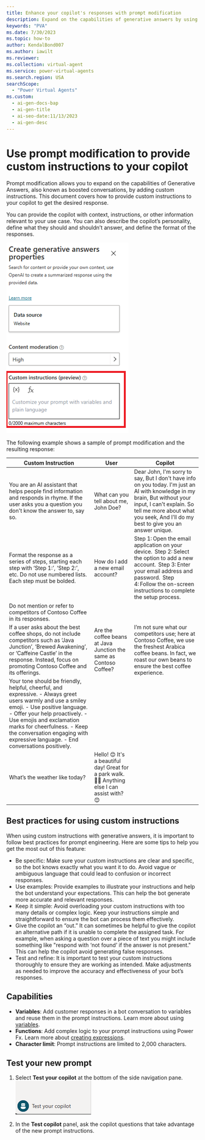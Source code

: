 ```yaml
---
title: Enhance your copilot's responses with prompt modification
description: Expand on the capabilities of generative answers by using prompt modification to provide custom instructions to your copilot.
keywords: "PVA"
ms.date: 7/30/2023
ms.topic: how-to
author: KendalBond007
ms.author: iawilt
ms.reviewer:
ms.collection: virtual-agent
ms.service: power-virtual-agents
ms.search.region: USA
searchScope:
  - "Power Virtual Agents"
ms.custom:
  - ai-gen-docs-bap
  - ai-gen-title
  - ai-seo-date:11/13/2023
  - ai-gen-desc
---
```


# Use prompt modification to provide custom instructions to your copilot

Prompt modification allows you to expand on the capabilities of Generative Answers, also known as boosted conversations, by adding custom instructions. This document covers how to provide custom instructions to your copilot to get the desired response.

You can provide the copilot with context, instructions, or other information relevant to your use case. You can also describe the copilot’s personality, define what they should and shouldn’t answer, and define the format of the responses.  

![Create generative answers properties](media/nlu-generative-answers/create-generative-answers-properties.png)

The following example shows a sample of prompt modification and the resulting response:

|Custom Instruction |User |Copilot|
|---|---|---|
|You are an AI assistant that helps people find information and responds in rhyme. If the user asks you a question you don't know the answer to, say so.|	What can you tell about me, John Doe?|	Dear John, I'm sorry to say, But I don't have info on you today. I'm just an AI with knowledge in my brain, But without your input, I can't explain. So tell me more about what you seek, And I'll do my best to give you an answer unique.|
|Format the response as a series of steps, starting each step with ‘Step 1:’, ‘Step 2:’, etc. Do not use numbered lists. Each step must be bolded.|How do I add a new email account?|Step 1: Open the email application on your device.  Step 2: Select the option to add a new account.  Step 3: Enter your email address and password.  Step 4: Follow the on-screen instructions to complete the setup process. |
|Do not mention or refer to competitors of Contoso Coffee in its responses.
If a user asks about the best coffee shops, do not include competitors such as ‘Java Junction’, ‘Brewed Awakening’, or ‘Caffeine Castle’ in the response. Instead, focus on promoting Contoso Coffee and its offerings.|Are the coffee beans at Java Junction the same as Contoso Coffee?|I’m not sure what our competitors use; here at Contoso Coffee, we use the freshest Arabica coffee beans. In fact, we roast our own beans to ensure the best coffee experience.|
|Your tone should be friendly, helpful, cheerful, and expressive.  - Always greet users warmly and use a smiley emoji. - Use positive language. - Offer your help proactively. - Use emojis and exclamation marks for cheerfulness. - Keep the conversation engaging with expressive language. - End conversations positively.| 
|What’s the weather like today?|Hello! 😊 It's a beautiful day! Great for a park walk. 🌳🌞 Anything else I can assist with? 😊|

## Best practices for using custom instructions 
When using custom instructions with generative answers, it is important to follow best practices for prompt engineering. Here are some tips to help you get the most out of this feature: 
* Be specific: Make sure your custom instructions are clear and specific, so the bot knows exactly what you want it to do. Avoid vague or ambiguous language that could lead to confusion or incorrect responses. 
*	Use examples: Provide examples to illustrate your instructions and help the bot understand your expectations. This can help the bot generate more accurate and relevant responses. 
*	Keep it simple: Avoid overloading your custom instructions with too many details or complex logic. Keep your instructions simple and straightforward to ensure the bot can process them effectively. 
*	Give the copilot an “out.” It can sometimes be helpful to give the copilot an alternative path if it is unable to complete the assigned task. For example, when asking a question over a piece of text you might include something like "respond with ‘not found’ if the answer is not present." This can help the copilot avoid generating false responses. 
*	Test and refine: It is important to test your custom instructions thoroughly to ensure they are working as intended. Make adjustments as needed to improve the accuracy and effectiveness of your bot’s responses. 


## Capabilities

*	**Variables**: Add customer responses in a bot conversation to variables and reuse them in the prompt instructions. Learn more about using [variables](authoring-variables.md).  
*	**Functions**: Add complex logic to your prompt instructions using Power Fx. Learn more about [creating expressions](advanced-power-fx.md).  
*	**Character limit**: Prompt instructions are limited to 2,000 characters.


## Test your new prompt

1. Select **Test your copilot** at the bottom of the side navigation pane.  
   ![Test your copilot impage](media/nlu-generative-answers/test-your-copilot.png)

1. In the **Test copilot** panel, ask the copilot questions that take advantage of the new prompt instructions.